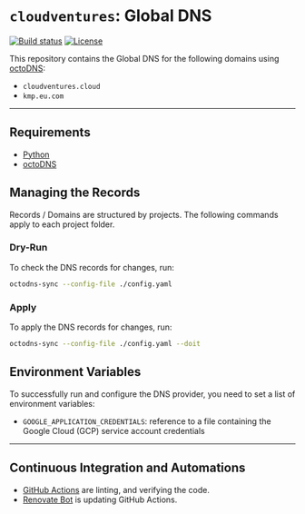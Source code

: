 # `cloudventures`: Global DNS

[![Build status](https://img.shields.io/github/actions/workflow/status/muhlba91/cloudventures-global-dns/pipeline.yml?style=for-the-badge)](https://github.com/muhlba91/cloudventures-global-dns/actions/workflows/pipeline.yml)
[![License](https://img.shields.io/github/license/muhlba91/cloudventures-global-dns?style=for-the-badge)](LICENSE.md)

This repository contains the Global DNS for the following domains using [octoDNS](https://github.com/octodns/octodns):

- `cloudventures.cloud`
- `kmp.eu.com`

---

## Requirements

- [Python](https://python.org)
- [octoDNS](https://github.com/octodns/octodns)

## Managing the Records

Records / Domains are structured by projects. The following commands apply to each project folder.

### Dry-Run

To check the DNS records for changes, run:

```bash
octodns-sync --config-file ./config.yaml
```

### Apply

To apply the DNS records for changes, run:

```bash
octodns-sync --config-file ./config.yaml --doit
```

## Environment Variables

To successfully run and configure the DNS provider, you need to set a list of environment variables:

- `GOOGLE_APPLICATION_CREDENTIALS`: reference to a file containing the Google Cloud (GCP) service account credentials

---

## Continuous Integration and Automations

- [GitHub Actions](https://docs.github.com/en/actions) are linting, and verifying the code.
- [Renovate Bot](https://github.com/renovatebot/renovate) is updating GitHub Actions.
